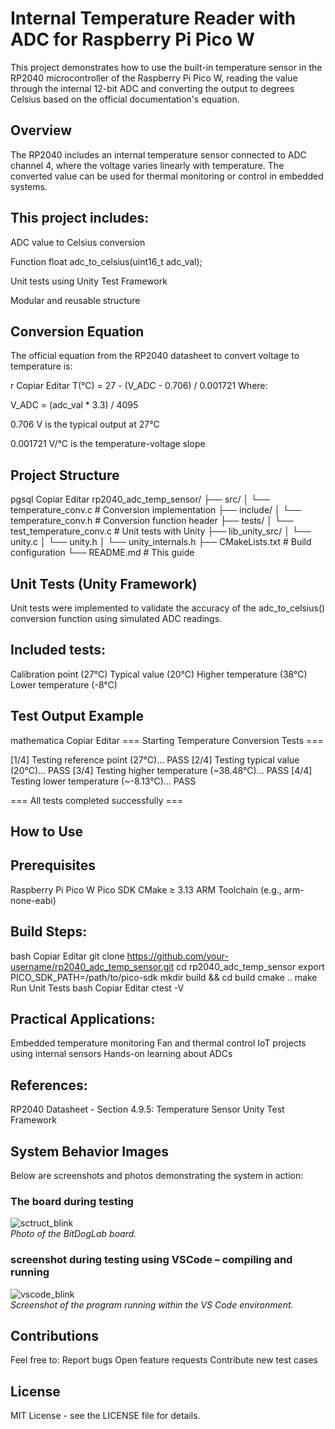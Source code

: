 # **Internal Temperature Reader with ADC for Raspberry Pi Pico W**
This project demonstrates how to use the built-in temperature sensor in the RP2040 microcontroller of the Raspberry Pi Pico W, reading the value through the internal 12-bit ADC and converting the output to degrees Celsius based on the official documentation's equation.

## Overview
The RP2040 includes an internal temperature sensor connected to ADC channel 4, where the voltage varies linearly with temperature. The converted value can be used for thermal monitoring or control in embedded systems.

## This project includes:

ADC value to Celsius conversion

Function float adc_to_celsius(uint16_t adc_val);

Unit tests using Unity Test Framework

Modular and reusable structure

## **Conversion Equation**
The official equation from the RP2040 datasheet to convert voltage to temperature is:

r
Copiar
Editar
T(°C) = 27 - (V_ADC - 0.706) / 0.001721
Where:

V_ADC = (adc_val * 3.3) / 4095

0.706 V is the typical output at 27°C

0.001721 V/°C is the temperature-voltage slope

## **Project Structure**
pgsql
Copiar
Editar
rp2040_adc_temp_sensor/
├── src/
│   └── temperature_conv.c         # Conversion implementation
├── include/
│   └── temperature_conv.h         # Conversion function header
├── tests/
│   └── test_temperature_conv.c    # Unit tests with Unity
├── lib_unity_src/
│   └── unity.c
│   └── unity.h
│   └── unity_internals.h
├── CMakeLists.txt                 # Build configuration
└── README.md                      # This guide

## **Unit Tests (Unity Framework)**
Unit tests were implemented to validate the accuracy of the adc_to_celsius() conversion function using simulated ADC readings.

## Included tests:

 Calibration point (27°C)
 Typical value (20°C)
 Higher temperature (38°C)
 Lower temperature (-8°C)

## **Test Output Example**
mathematica
Copiar
Editar
=== Starting Temperature Conversion Tests ===

[1/4] Testing reference point (27°C)... PASS
[2/4] Testing typical value (20°C)... PASS
[3/4] Testing higher temperature (~38.48°C)... PASS
[4/4] Testing lower temperature (~-8.13°C)... PASS

=== All tests completed successfully ===

## How to Use
## **Prerequisites**
Raspberry Pi Pico W
Pico SDK
CMake ≥ 3.13
ARM Toolchain (e.g., arm-none-eabi)

## **Build Steps:**
bash
Copiar
Editar
git clone https://github.com/your-username/rp2040_adc_temp_sensor.git
cd rp2040_adc_temp_sensor
export PICO_SDK_PATH=/path/to/pico-sdk
mkdir build && cd build
cmake ..
make
Run Unit Tests
bash
Copiar
Editar
ctest -V

## **Practical Applications:**
Embedded temperature monitoring
Fan and thermal control
IoT projects using internal sensors
Hands-on learning about ADCs

## **References:**
RP2040 Datasheet - Section 4.9.5: Temperature Sensor
Unity Test Framework


## **System Behavior Images**
Below are screenshots and photos demonstrating the system in action:

### **The board during testing**  
![sctruct_blink](https:)  
_Photo of the BitDogLab board._

### **screenshot during testing using VSCode – compiling and running**  
![vscode_blink](https://github.com/user-attachments/assets/872)  
_Screenshot of the program running within the VS Code environment._


## **Contributions**
Feel free to:
Report bugs
Open feature requests
Contribute new test cases

## **License**
MIT License - see the LICENSE file for details.